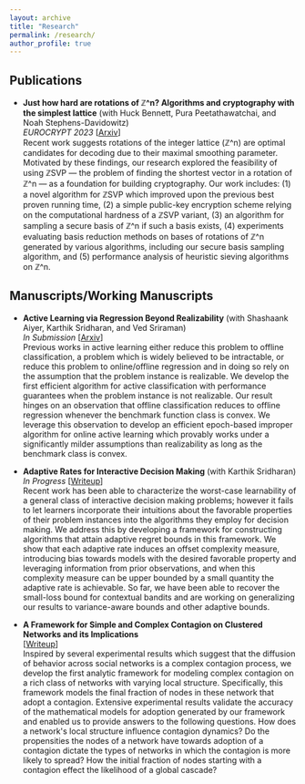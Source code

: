 ```yaml
---
layout: archive
title: "Research"
permalink: /research/
author_profile: true
---
```


## Publications

* **Just how hard are rotations of ℤ^n? Algorithms and cryptography with the simplest lattice** (with Huck Bennett, Pura Peetathawatchai, and Noah Stephens-Davidowitz)\
  *EUROCRYPT 2023*
  [[Arxiv](https://eprint.iacr.org/2021/1548)]\
Recent work suggests rotations of the integer lattice (ℤ^n) are optimal candidates for decoding due to their maximal smoothing parameter. Motivated by these findings, our research explored the feasibility of using ℤSVP — the problem of finding the shortest vector in a rotation of ℤ^n — as a foundation for building cryptography. Our work includes: (1) a novel algorithm for ℤSVP which improved upon the previous best proven running time, (2) a simple public-key encryption scheme relying on the computational hardness of a ℤSVP variant, (3) an algorithm for sampling a secure basis of ℤ^n if such a basis exists, (4) experiments evaluating basis reduction methods on bases of rotations of ℤ^n generated by various algorithms, including our secure basis sampling algorithm, and (5) performance analysis of heuristic sieving algorithms on ℤ^n.

## Manuscripts/Working Manuscripts

* **Active Learning via Regression Beyond Realizability** (with Shashaank Aiyer, Karthik Sridharan, and Ved Sriraman)\
  *In Submission*
  [[Arxiv](http://arxiv.org/abs/2506.00316)]\
Previous works in active learning either reduce this problem to offline classification, a problem which is widely believed to be intractable, or reduce this problem to online/offline regression and in doing so rely on the assumption that the problem instance is realizable. We develop the first efficient algorithm for active classification with performance guarantees when the problem instance is not realizable. Our result hinges on an observation that offline classification reduces to offline regression whenever the benchmark function class is convex. We leverage this observation to develop an efficient epoch-based improper algorithm for online active learning which provably works under a significantly milder assumptions than realizability as long as the benchmark class is convex. 

* **Adaptive Rates for Interactive Decision Making** (with Karthik Sridharan)\
  *In Progress*
  [[Writeup](https://github.com/atulganju/Adaptive-Rates-for-Interactive-Decision-Making/blob/main/Adaptive_Rates_for_Interactive_Decision_Making.pdf)]\
  Recent work has been able to characterize the worst-case learnability of a general class of interactive decision making problems; however it fails to let learners incorporate their intuitions about the favorable properties of their problem instances into the algorithms they employ for decision making. We address this by developing a framework for constructing algorithms that attain adaptive regret bounds in this framework. We show that each adaptive rate induces an offset complexity measure, introducing bias towards models with the desired favorable property and leveraging information from prior observations, and when this complexity measure can be upper bounded by a small quantity the adaptive rate is achievable. So far, we have been able to recover the small-loss bound for contextual bandits and are working on generalizing our results to variance-aware bounds and other adaptive bounds.

* **A Framework for Simple and Complex Contagion on Clustered Networks and its Implications**\
  [[Writeup](https://github.com/atulganju/Complex-Contagion-In-Clique-Based-Networks/tree/main)]\
  Inspired by several experimental results which suggest that the diffusion of behavior across social networks is a complex contagion process, we develop the first analytic framework for modeling complex contagion on a rich class of networks with varying local structure. Specifically, this framework models the final fraction of nodes in these network that adopt a contagion. Extensive experimental results validate the accuracy of the mathematical models for adoption generated by our framework and enabled us to provide answers to the following questions. How does a network's local structure influence contagion dynamics? Do the propensities the nodes of a network have towards adoption of a contagion dictate the types of networks in which the contagion is more likely to spread? How the initial fraction of nodes starting with a contagion effect the likelihood of a global cascade?
